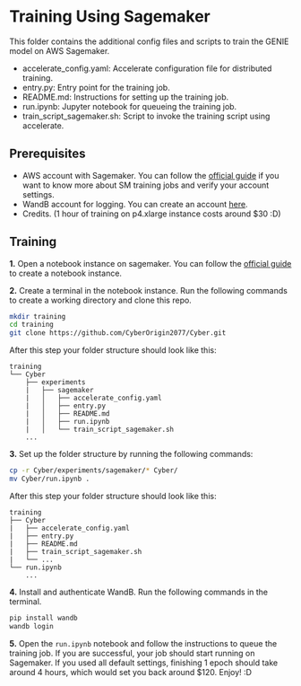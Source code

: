 # Training Using Sagemaker

This folder contains the additional config files and scripts to train the GENIE model on AWS Sagemaker.

- accelerate_config.yaml:  Accelerate configuration file for distributed training.
- entry.py: Entry point for the training job.
- README.md: Instructions for setting up the training job.
- run.ipynb: Jupyter notebook for queueing the training job.
- train_script_sagemaker.sh: Script to invoke the training script using accelerate.

## Prerequisites
- AWS account with Sagemaker. You can follow the [official guide](https://aws.amazon.com/tutorials/machine-learning-tutorial-train-a-model/) if you want to know more about SM training jobs and verify your account settings.
- WandB account for logging. You can create an account [here](https://wandb.ai/authorize).
- Credits. (1 hour of training on p4.xlarge instance costs around $30 :D)

## Training

**1.** Open a notebook instance on sagemaker. You can follow the [official guide](https://docs.aws.amazon.com/sagemaker/latest/dg/gs-setup-working-env.html) to create a notebook instance.

**2.** Create a terminal in the notebook instance. Run the following commands to create a working directory and clone this repo.
```bash
mkdir training
cd training
git clone https://github.com/CyberOrigin2077/Cyber.git
```
After this step your folder structure should look like this:
```
training
└── Cyber
    ├── experiments
    |   ├── sagemaker
    |   │   ├── accelerate_config.yaml
    |   │   ├── entry.py
    |   │   ├── README.md
    |   │   ├── run.ipynb
    |   │   └── train_script_sagemaker.sh
    ...
```
**3.** Set up the folder structure by running the following commands:
```bash
cp -r Cyber/experiments/sagemaker/* Cyber/
mv Cyber/run.ipynb .
```
After this step your folder structure should look like this:
```
training
├── Cyber
|   ├── accelerate_config.yaml
|   ├── entry.py
|   ├── README.md
|   ├── train_script_sagemaker.sh
|   └── ...
└── run.ipynb
    ...
```

**4.** Install and authenticate WandB. Run the following commands in the terminal.
```bash
pip install wandb
wandb login
```

**5.** Open the `run.ipynb` notebook and follow the instructions to queue the training job. If you are successful, your job should start running on Sagemaker. If you used all default settings, finishing 1 epoch should take around 4 hours, which would set you back around $120. Enjoy! :D